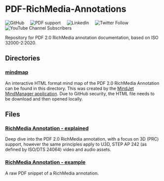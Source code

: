 # PDF-RichMedia-Annotations

![GitHub](https://img.shields.io/github/license/pdf-association/PDF-RichMedia-Annotations)
&nbsp;&nbsp;&nbsp;
![PDF support](https://img.shields.io/badge/PDF-2.0-blue)
&nbsp;&nbsp;&nbsp;
![LinkedIn](https://img.shields.io/static/v1?style=social&label=LinkedIn&logo=linkedin&message=PDF-Association)
&nbsp;&nbsp;&nbsp;
![Twitter Follow](https://img.shields.io/twitter/follow/PDFAssociation?style=social)
&nbsp;&nbsp;&nbsp;
![YouTube Channel Subscribers](https://img.shields.io/youtube/channel/subscribers/UCJL_M0VH2lm65gvGVarUTKQ?style=social)

Repository for PDF 2.0 RichMedia annotation documentation, based on ISO 32000-2:2020.

## Directories

### [mindmap](mindmap)

An interactive HTML format mind map of the PDF 2.0 RichMedia Annotation can be found in this directory. This was created by the [MindJet MindManager application](https://www.mindmanager.com/en/). Due to GitHub security, the HTML file needs to be download and then opened locally.

## Files

### [RichMedia Annotation - explained](RichMedia%20Annotation%20-%20explained.md)

Deep dive into the PDF 2.0 RichMedia annotation, with a focus on 3D (PRC) support, however the same principles apply to U3D, STEP AP 242 (as defined by ISO/DTS 24064) video and audio assets.

### [RichMedia Annotation - example](RichMedia%20Annotation%20-%20example.md)

A raw PDF snippet of a RichMedia annotation.
